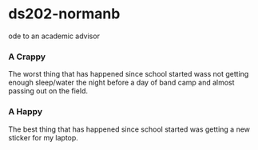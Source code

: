 # ds202-normanb
ode to an academic advisor
### A Crappy
The worst thing that has happened since school started wass not getting enough sleep/water the night before a day of band camp and almost passing out on the field.
### A Happy
The best thing that has happened since school started was getting a new sticker for my laptop.
